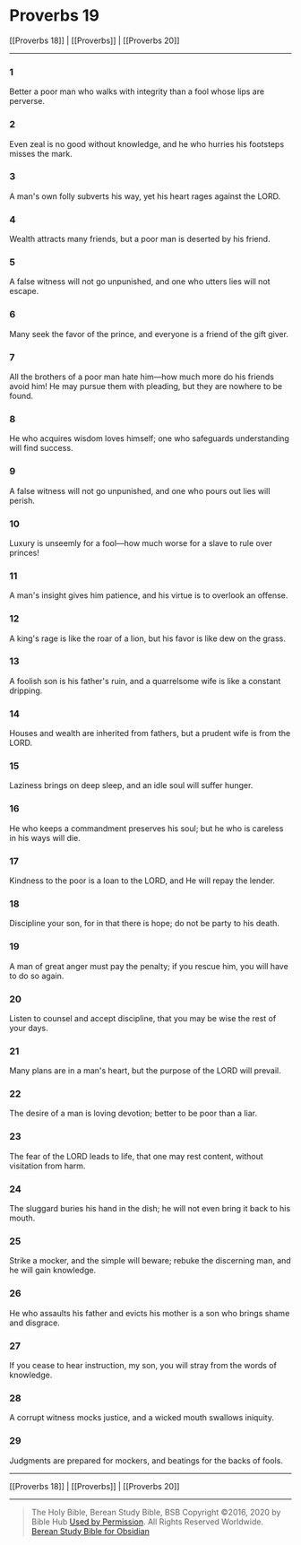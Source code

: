 # Proverbs 19

[[Proverbs 18]] | [[Proverbs]] | [[Proverbs 20]]

---

### 1
Better a poor man who walks with integrity than a fool whose lips are perverse.

### 2
Even zeal is no good without knowledge, and he who hurries his footsteps misses the mark.

### 3
A man's own folly subverts his way, yet his heart rages against the LORD.

### 4
Wealth attracts many friends, but a poor man is deserted by his friend.

### 5
A false witness will not go unpunished, and one who utters lies will not escape.

### 6
Many seek the favor of the prince, and everyone is a friend of the gift giver.

### 7
All the brothers of a poor man hate him—how much more do his friends avoid him! He may pursue them with pleading, but they are nowhere to be found.

### 8
He who acquires wisdom loves himself; one who safeguards understanding will find success.

### 9
A false witness will not go unpunished, and one who pours out lies will perish.

### 10
Luxury is unseemly for a fool—how much worse for a slave to rule over princes!

### 11
A man's insight gives him patience, and his virtue is to overlook an offense.

### 12
A king's rage is like the roar of a lion, but his favor is like dew on the grass.

### 13
A foolish son is his father's ruin, and a quarrelsome wife is like a constant dripping.

### 14
Houses and wealth are inherited from fathers, but a prudent wife is from the LORD.

### 15
Laziness brings on deep sleep, and an idle soul will suffer hunger.

### 16
He who keeps a commandment preserves his soul; but he who is careless in his ways will die.

### 17
Kindness to the poor is a loan to the LORD, and He will repay the lender.

### 18
Discipline your son, for in that there is hope; do not be party to his death.

### 19
A man of great anger must pay the penalty; if you rescue him, you will have to do so again.

### 20
Listen to counsel and accept discipline, that you may be wise the rest of your days.

### 21
Many plans are in a man's heart, but the purpose of the LORD will prevail.

### 22
The desire of a man is loving devotion; better to be poor than a liar.

### 23
The fear of the LORD leads to life, that one may rest content, without visitation from harm.

### 24
The sluggard buries his hand in the dish; he will not even bring it back to his mouth.

### 25
Strike a mocker, and the simple will beware; rebuke the discerning man, and he will gain knowledge.

### 26
He who assaults his father and evicts his mother is a son who brings shame and disgrace.

### 27
If you cease to hear instruction, my son, you will stray from the words of knowledge.

### 28
A corrupt witness mocks justice, and a wicked mouth swallows iniquity.

### 29
Judgments are prepared for mockers, and beatings for the backs of fools.

---

[[Proverbs 18]] | [[Proverbs]] | [[Proverbs 20]]

---

> The Holy Bible, Berean Study Bible, BSB
> Copyright &copy;2016, 2020 by Bible Hub
> [Used by Permission](https://berean.bible/terms.htm). All Rights Reserved Worldwide.
> [Berean Study Bible for Obsidian](https://github.com/gapmiss/berean-study-bible-for-obsidian)

